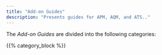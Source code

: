 ```yaml
---
title: "Add-on Guides"
description: "Presents guides for APM, AQM, and ATS.."
---
```


The *Add-on Guides* are divided into the following categories:

{{% category_block %}}

